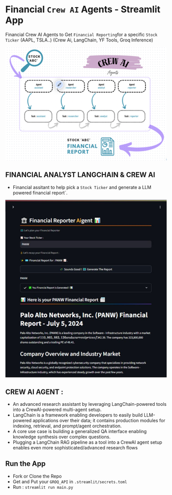 # Financial `Crew AI` Agents - Streamlit App
Financial Crew AI Agents to Get `Financial Reporting`for a specific `Stock Ticker` (AAPL, TSLA..) (Crew Ai, LangChain, YF Tools, Groq Inference)

![CrewAi App WorkFlow](workflow.png)

## FINANCIAL ANALYST LANGCHAIN & CREW AI
- Financial assitant to help pick a  `Stock Ticker` and generate a LLM powered financial report`.

![Financial agents App](crewaifin.jpg)

## CREW AI AGENT :
- An advanced research assistant by leveraging LangChain-powered tools into a CrewAI-powered multi-agent setup.
- LangChain is a framework enabling developers to easily build LLM-powered applications over their data; it contains production modules for indexing, retrieval, and prompt/agent orchestration.
- A core use case is building a generalized QA interface enabling knowledge synthesis over complex questions.
- Plugging a LangChain RAG pipeline as a tool into a CrewAI agent setup enables even more sophisticated/advanced research flows

## Run the App
- Fork or Clone the Repo
- Get and Put your `GROQ_API` in `.streamlit/secrets.toml`
- Run : `streamlit run main.py`
